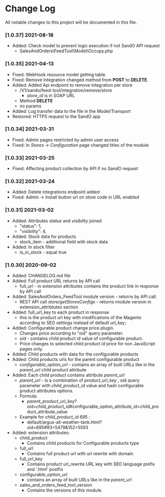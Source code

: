# Change Log

All notable changes to this project will be documented in this file.
### [1.0.37] 2021-08-18
* Added: Check model to prevent logic execution if not SandO API request
  - SalesAndOrders\FeedTool\Model\Occupy.php
### [1.0.35] 2021-04-13
 * Fixed: WebHook resource model getting table.
 * Fixed: Remove Integration changed method from **POST** to **DELETE**.
 * Added: Added Api endpoint to remove integration per store
    - /V1/sando/feed-tool/integration/remove/store
        - *store_id* is in SOAP URL
    - Method **DELETE**
    - no params
 * Added: Log transfer data to the file in the Model/Transport
 * Restored: HTTPS request to the SandO app 
    
### [1.0.34] 2021-03-31
 * Fixed: Admin pages restricted by admin user access
 * Fixed: In *Stores* -> *Configuration* page changed titles of the module
### [1.0.33] 2021-03-25
 * Fixed: Affecting product collection by API if no SandO request

### [1.0.32] 2021-03-24
 * Added: Delete integrations endpoint added
 * Fixed: Admin -> Install button url on store code in URL enabled

### [1.0.31] 2021-03-02

  * Added: Attributes *status* and *visibility* joined
      - "status": 1,
      - "visibility": 4,
  * Added: Stock data for products 
      - stock_item - additional field with stock data
  * Added: In stock filter
      - is_in_stock - equal true
        
### [1.0.30] 2020-09-02

  * Added: CHANGELOG.md file
  * Added: Full product URL returns by API call 
      - full_url - in extension attributes contains the product link in response by API call 
  * Added: SalesAndOrders_FeedTool module version - returns by API call.
      - REST API call  *store/getStoresConfigs* - returns module version in extension_attribtutes section  
  * Added: full_url_key to each product in response
      - this is the product url key with modifications of the Magento according to SEO settings instead of default *url_key*;
  * Added: Configurable product change price plugin. 
      - Changes price according to "oid" query parameter.
      - *oid* - contains child product id value of configurable product.
      - Price changes to selected child product id price for non JavaScript pages only. 
  * Added: Child products with data for the configurable products
  * Added: Child products urls for the parent configurable product
      - *configurable_option_url*  - contains an array of built URLs like  in the *parent_url* child product attribute
  * Added: Each child product contains attribute *parent_url* 
      - *parent_url* - is a combination of *product_url_key* , oid query parameter with *child_product_id* value and hash configurable product attributes options.
      - Formula:
          - *parent_product_url_key*?oid=*child_product_id*#configurable_option_attribute_id=child_product_attribute_value   
      - Example for *child_product_id* 695 : 
          - default/argus-all-weather-tank.html?oid=695#93=5479&152=5593
  * Added: extension attributes:
      - child_product
          - Contains child products for Configurable products type 
      - full_url
          - Contains full product url with url rewrite with domain
      - full_url_key
          - Contains product url_rewrite URL key with SEO language prefix and '.html' postfix
     - configurable_option_url
         - contains an array of built URLs like  in the *parent_url*
     - sales_and_orders_feed_tool_version
         - Contains the versions of this module.
     
      
